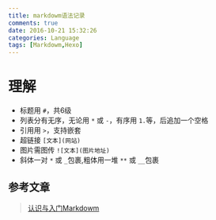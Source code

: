 ```yaml
---
title: markdowm语法记录
comments: true
date: 2016-10-21 15:32:26
categories: Language
tags: [Markdowm,Hexo]
---
```

<!--more-->
# 理解
* 标题用 <code>#</code>，共6级
* 列表分有无序，无论用 <code>*</code> 或 <code>-</code>，有序用 <code>1.</code>等，后追加一个空格
* 引用用 <code>></code>，支持嵌套
* 超链接 <code>[文本]\(网站\)</code>
* 图片需图传 <code>![文本]\(图片地址\)</code>
* 斜体一对 <code>\*</code> 或 <code>\_</code>包裹,粗体用一堆 <code>**</code> 或 <code>__</code>包裹


## 参考文章
>[认识与入门Markdowm](http://sspai.com/25137)  
